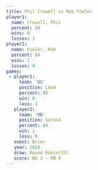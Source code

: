 ```yaml
---
title: Phil Crowell vs Rob Fowler
player1:             
  name: Crowell, Phil
  percent: 88        
  wins: 0            
  losses: 1          
player2:             
  name: Fowler, Rob  
  percent: 84        
  wins: 1            
  losses: 0          
games:
 - player1:        
     team: 'NS'    
     position: Lead
     percent: 88   
     win: 0        
     loss: 1       
   player2:          
     team: 'MB'      
     position: Second
     percent: 84     
     win: 1          
     loss: 0         
   event: Brier         
   year: 2010           
   draw: Round Robin(15)
   score: NS 3 - MB 9   
---
```

